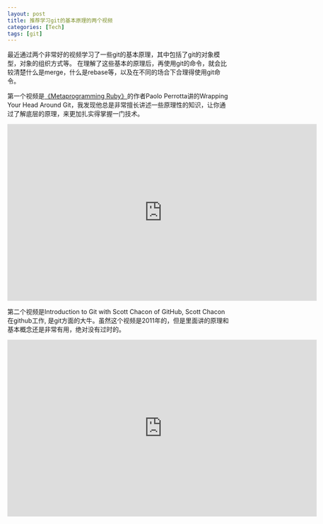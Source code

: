 ```yaml
---
layout: post
title: 推荐学习git的基本原理的两个视频
categories: [Tech]
tags: [git]
---
```


最近通过两个非常好的视频学习了一些git的基本原理，其中包括了git的对象模型，对象的组织方式等。
在理解了这些基本的原理后，再使用git的命令，就会比较清楚什么是merge，什么是rebase等，以及在不同的场合下合理得使用git命令。

第一个视频是[《Metaprogramming Ruby》](https://pragprog.com/book/ppmetr2/metaprogramming-ruby-2)的作者Paolo Perrotta讲的Wrapping Your Head Around Git，我发现他总是非常擅长讲述一些原理性的知识，让你通过了解底层的原理，来更加扎实得掌握一门技术。
<iframe width="700" height="400" src="https://www.youtube.com/embed/RwYbl_tpoVE" frameborder="0" allowfullscreen></iframe>

第二个视频是Introduction to Git with Scott Chacon of GitHub, Scott Chacon在github工作, 是git方面的大牛。虽然这个视频是2011年的，但是里面讲的原理和基本概念还是非常有用，绝对没有过时的。

<iframe width="700" height="400" src="https://www.youtube.com/embed/ZDR433b0HJY" frameborder="0" allowfullscreen></iframe>

